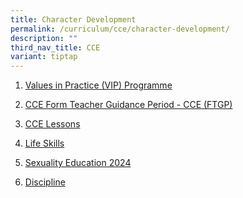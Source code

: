 ```yaml
---
title: Character Development
permalink: /curriculum/cce/character-development/
description: ""
third_nav_title: CCE
variant: tiptap
---
```

<ol data-tight="true" class="tight"><li><p><a href="/curriculum/cce/character-development/values-in-practice-vip-programme/" rel="noopener noreferrer nofollow" target="_blank">Values in Practice (VIP) Programme</a></p></li><li><p><a href="/curriculum/cce/character-development/form-teacher-guidance-period-cce-ftgp/" rel="noopener noreferrer nofollow" target="_blank">CCE Form Teacher Guidance Period - CCE (FTGP)</a></p></li><li><p><a href="/curriculum/cce/character-development/cce-lessons/" rel="noopener noreferrer nofollow" target="_blank">CCE Lessons</a></p></li><li><p><a href="/curriculum/cce/character-development/life-skills/" rel="noopener noreferrer nofollow" target="_blank">Life Skills</a></p></li><li><p><a href="/curriculum/cce/character-development/sexuality-education-2024/" rel="noopener noreferrer nofollow" target="_blank">Sexuality Education 2024</a></p></li><li><p><a href="/curriculum/cce/character-development/discipline/" rel="noopener noreferrer nofollow" target="_blank">Discipline</a></p></li></ol><p></p>